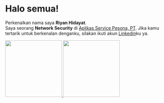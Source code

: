 # Halo semua! 
Perkenalkan nama saya **Riyan Hidayat**.\
Saya seorang **Network Security** di [Aplikas Service Pesona, PT](https://www.aplikas.com/).
Jika kamu tertarik untuk berkenalan denganku, silakan ikuti akun [Linkedin](https://www.linkedin.com/in/riyan-hidayat/)ku ya.
 
<p align="left">
<a href="https://github.com/riyan1310">
  <img height="180em" src="https://github-readme-stats-eight-theta.vercel.app/api?username=gilangadhan&show_icons=true&theme=algolia&include_all_commits=true&count_private=true"/>
  <img height="180em" src="https://github-readme-stats-eight-theta.vercel.app/api/top-langs/?username=gilangadhan&layout=compact&langs_count=8&theme=algolia"/>
</a>
</p>
